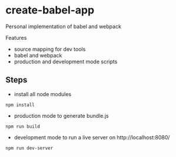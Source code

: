 # create-babel-app
Personal implementation of babel and webpack

Features 
- source mapping for dev tools
- babel and webpack
- production and development mode scripts

## Steps 

- install all node modules 

```npm install ```

- production mode to generate bundle.js

 ```npm run build  ```

- development mode to run a live server on http://localhost:8080/

 ```npm run dev-server```
